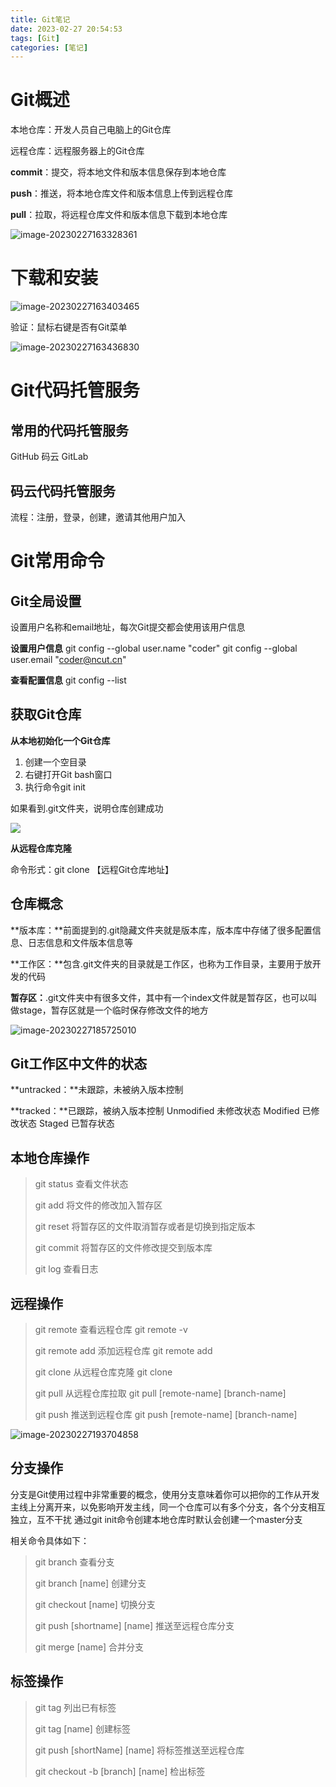 ```yaml
---
title: Git笔记
date: 2023-02-27 20:54:53
tags: [Git]
categories: [笔记]
---
```

# Git概述

本地仓库：开发人员自己电脑上的Git仓库

远程仓库：远程服务器上的Git仓库

**commit**：提交，将本地文件和版本信息保存到本地仓库

**push**：推送，将本地仓库文件和版本信息上传到远程仓库

**pull**：拉取，将远程仓库文件和版本信息下载到本地仓库

![image-20230227163328361](https://gwzone.oss-cn-beijing.aliyuncs.com/typora-user-images/image-20230227163328361.png)

# 下载和安装

![image-20230227163403465](https://gwzone.oss-cn-beijing.aliyuncs.com/typora-user-images/image-20230227163403465.png)

验证：鼠标右键是否有Git菜单

![image-20230227163436830](https://gwzone.oss-cn-beijing.aliyuncs.com/typora-user-images/image-20230227163436830.png)

# Git代码托管服务

## 常用的代码托管服务

GitHub	码云	GitLab

## 码云代码托管服务

流程：注册，登录，创建，邀请其他用户加入

# Git常用命令

## Git全局设置

设置用户名称和email地址，每次Git提交都会使用该用户信息

**设置用户信息**
git config --global user.name "coder"
git config --global user.email "coder@ncut.cn"

**查看配置信息**
git config --list

## 获取Git仓库

**从本地初始化一个Git仓库**

1. 创建一个空目录
2. 右键打开Git bash窗口
3. 执行命令git init

如果看到.git文件夹，说明仓库创建成功

![](https://gwzone.oss-cn-beijing.aliyuncs.com/typora-user-images/image-20230227170022769.png)

**从远程仓库克隆**

命令形式：git clone 【远程Git仓库地址】

## 仓库概念

**版本库：**前面提到的.git隐藏文件夹就是版本库，版本库中存储了很多配置信息、日志信息和文件版本信息等

**工作区：**包含.git文件夹的目录就是工作区，也称为工作目录，主要用于放开发的代码

**暂存区：**.git文件夹中有很多文件，其中有一个index文件就是暂存区，也可以叫做stage，暂存区就是一个临时保存修改文件的地方

![image-20230227185725010](https://gwzone.oss-cn-beijing.aliyuncs.com/typora-user-images/image-20230227185725010.png)

## Git工作区中文件的状态

**untracked：**未跟踪，未被纳入版本控制

**tracked：**已跟踪，被纳入版本控制
	Unmodified 未修改状态
	Modified 已修改状态
	Staged 已暂存状态

## 本地仓库操作

> git status	查看文件状态
>
> git add	将文件的修改加入暂存区
>
> git reset	将暂存区的文件取消暂存或者是切换到指定版本
>
> git commit 将暂存区的文件修改提交到版本库
>
> git log	查看日志

## 远程操作

> git remote	查看远程仓库	git remote -v
>
> git remote add	添加远程仓库	git remote add <shortname> <url>
>
> git clone	从远程仓库克隆	git clone <url>
>
> git pull	从远程仓库拉取	git pull [remote-name] [branch-name]
>
> git push	推送到远程仓库	git push [remote-name] [branch-name]

![image-20230227193704858](https://gwzone.oss-cn-beijing.aliyuncs.com/typora-user-images/image-20230227193704858.png)

## 分支操作

分支是Git使用过程中非常重要的概念，使用分支意味着你可以把你的工作从开发主线上分离开来，以免影响开发主线，同一个仓库可以有多个分支，各个分支相互独立，互不干扰
通过git init命令创建本地仓库时默认会创建一个master分支

相关命令具体如下：

> git branch	查看分支
>
> git branch [name]	创建分支
>
> git checkout [name]	切换分支
>
> git push [shortname] [name]	推送至远程仓库分支
>
> git merge [name]	合并分支

## 标签操作

> git tag	列出已有标签
>
> git tag [name]	创建标签
>
> git push [shortName] [name]	将标签推送至远程仓库
>
> git checkout -b [branch] [name]	检出标签